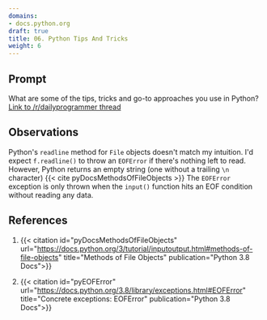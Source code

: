 ```yaml
---
domains:
- docs.python.org
draft: true
title: 06. Python Tips And Tricks
weight: 6
---
```


## Prompt

What are some of the tips, tricks and go-to approaches you use in Python? [Link to /r/dailyprogrammer thread](https://www.reddit.com/r/dailyprogrammer/comments/2d957i/weekly_6_python_tips_and_tricks/)

## Observations

Python's `readline` method for `File` objects doesn't match my intuition. I'd expect `f.readline()` to throw an `EOFError` if there's nothing left to read. However, Python returns an empty string (one without a trailing `\n` character) {{< cite pyDocsMethodsOfFileObjects >}} The `EOFError` exception is only thrown when the `input()` function hits an EOF condition without reading any data.

## References

1. {{< citation
    id="pyDocsMethodsOfFileObjects"
    url="https://docs.python.org/3/tutorial/inputoutput.html#methods-of-file-objects"
    title="Methods of File Objects"
    publication="Python 3.8 Docs">}}

1. {{< citation
    id="pyEOFError"
    url="https://docs.python.org/3.8/library/exceptions.html#EOFError"
    title="Concrete exceptions: EOFError"
    publication="Python 3.8 Docs">}}
